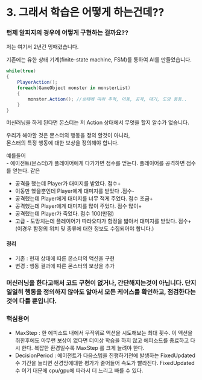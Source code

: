 # 3. 그래서 학습은 어떻게 하는건데??

### 턴제 알피지의 경우에 어떻게 구현하는 걸까요??

저는 여기서 2년간 멍때렸습니다.

기존에는 유한 상태 기계(finite-state machine, FSM)를 통하여 AI를 만들었습니다.

```csharp
while(true)
{
    PlayerAction();
    foreach(GameObject monster in monsterList)
    {
        monster.Action(); //상태에 따라 추적, 이동, 공격, 대기, 도망 등등..
    }
}
```

머신러닝을 하게 된다면 몬스터는 저 Action 상태에서 무엇을 할지 알수가 없습니다.

우리가 해야할 것은 몬스터의 행동을 정의 할것이 아니라, \
몬스터의 특정 행동에 대한 보상을 정의해야 합니다.

예를들어 \
\- 에이전트(몬스터)가 플레이어에게 다가가면 점수를 얻는다. 플레이어를 공격하면 점수를 얻는다. 같은

* 공격을 했는데 Player가 대미지를 받았다. 점수+
* 이동만 했을뿐인데 Player에게 대미지를 받았다 .점수-
* 공격했는데 Player에게 대미지를 너무 적게 주었다. 점수 조금+
* 공격했는데 Player에게 대미지를 많이 주었다. 점수 많이+
* 공격했는데 Player가 죽었다. 점수 100(만점)
* 고급 - 도망치는데 플레이어가 따라오다가 함정을 밟아서 대미지를 받았다. 점수+ (이경우 함정의 위치 및 종류에 대한 정보도 수집되어야 합니다.)

#### 정리

* 기존 : 현재 상태에 따른 몬스터의 액션을 구현
* 변경 : 행동 결과에 따른 몬스터의 보상을 추가

### 머신러닝을 한다고해서 코드 구현이 없거나, 간단해지는것이 아닙니다. 단지 일일히 행동을 정의하지 않아도 알아서 모든 케이스를 확인하고, 점검한다는 것이 다를 뿐입니다.

### 핵심용어

* MaxStep : 한 에피소드 내에서 무작위로 액션을 시도해보는 최대 횟수. 이 액션을 취한후에도 아무런 보상이 없다면 더이상 학습을 하지 않고 에피소드를 종료하고 다시 한다. 복잡한 환경일수록 MaxStep 를 크게 늘려야 한다.
* DecisionPeriod : 에이전트가 다음스텝을 진행하기전에 발생하는 FixedUpdated 수 기간을 늘리면 신경망에대한 평가가 줄어들어 속도가 빨라진다. FixedUpdated 수 이기 대문에 cpu/gpu에 따라서 더 느리고 빠를 수 있다.
